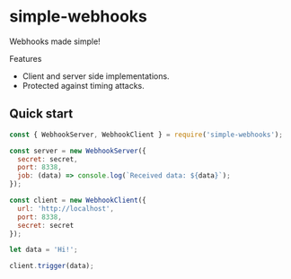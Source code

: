 # simple-webhooks

Webhooks made simple!

Features
- Client and server side implementations.
- Protected against timing attacks.

## Quick start

```js
const { WebhookServer, WebhookClient } = require('simple-webhooks');

const server = new WebhookServer({
  secret: secret,
  port: 8338,
  job: (data) => console.log(`Received data: ${data}`);
});

const client = new WebhookClient({
  url: 'http://localhost',
  port: 8338,
  secret: secret
});

let data = 'Hi!';

client.trigger(data);
```